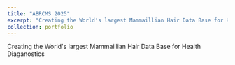 ```yaml
---
title: "ABRCMS 2025"
excerpt: "Creating the World's largest Mammaillian Hair Data Base for Health Diaganostics <br/><img src='images/Fasci_Michael_ABRCMS 2024 Poster-1.png'>"
collection: portfolio
---
```


Creating the World's largest Mammaillian Hair Data Base for Health Diaganostics
